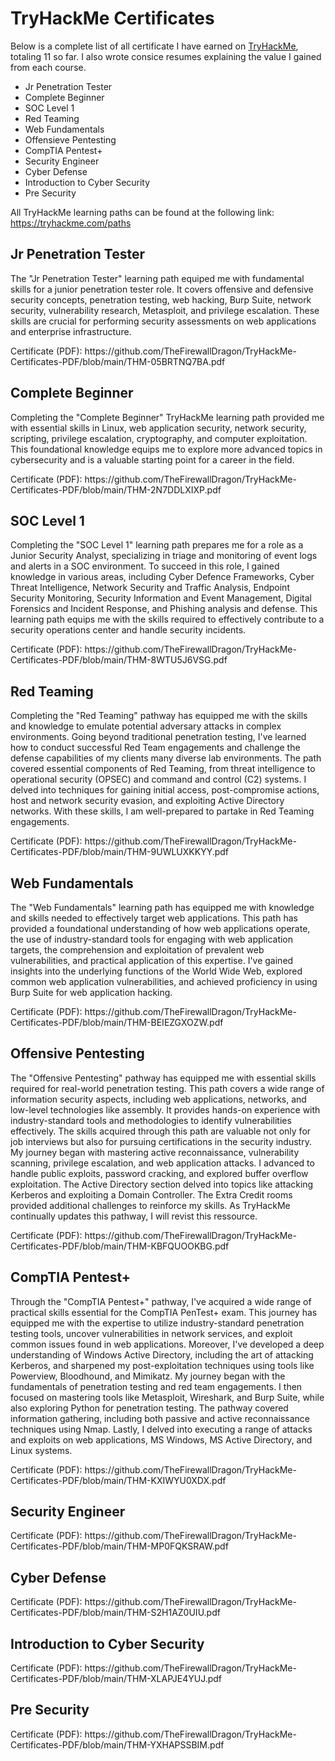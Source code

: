 <h1>TryHackMe Certificates</h1>
<p>
Below is a complete list of all certificate I have earned on <a href="https://www.tryhackme.com/">TryHackMe</a>, totaling 11 so far. I also wrote consice resumes explaining the value I gained from each course. 
</p> 
<ul>
  <li>Jr Penetration Tester</li>
  <li>Complete Beginner</li>
  <li>SOC Level 1</li>
  <li>Red Teaming</li>
  <li>Web Fundamentals</li>
  <li>Offensieve Pentesting</li>
  <li>CompTIA Pentest+</li>
  <li>Security Engineer</li>
  <li>Cyber Defense</li>
  <li>Introduction to Cyber Security</li>
  <li>Pre Security</li>
</ul>

All TryHackMe learning paths can be found at the following link: https://tryhackme.com/paths

<h2>Jr Penetration Tester</h2>
<p>
The "Jr Penetration Tester" learning path equiped me with fundamental skills for a junior penetration tester role. It covers offensive and defensive security concepts, penetration testing, web hacking, Burp Suite, network security, vulnerability research, Metasploit, and privilege escalation. These skills are crucial for performing security assessments on web applications and enterprise infrastructure.
</p>
Certificate (PDF): https://github.com/TheFirewallDragon/TryHackMe-Certificates-PDF/blob/main/THM-05BRTNQ7BA.pdf

<h2>Complete Beginner</h2>
<p>
Completing the "Complete Beginner" TryHackMe learning path provided me with essential skills in Linux, web application security, network security, scripting, privilege escalation, cryptography, and computer exploitation. This foundational knowledge equips me to explore more advanced topics in cybersecurity and is a valuable starting point for a career in the field.
</p>
Certificate (PDF): https://github.com/TheFirewallDragon/TryHackMe-Certificates-PDF/blob/main/THM-2N7DDLXIXP.pdf

<h2>SOC Level 1</h2>
<p>
Completing the "SOC Level 1" learning path prepares me for a role as a Junior Security Analyst, specializing in triage and monitoring of event logs and alerts in a SOC environment. To succeed in this role, I gained knowledge in various areas, including Cyber Defence Frameworks, Cyber Threat Intelligence, Network Security and Traffic Analysis, Endpoint Security Monitoring, Security Information and Event Management, Digital Forensics and Incident Response, and Phishing analysis and defense. This learning path equips me with the skills required to effectively contribute to a security operations center and handle security incidents.
</p>
Certificate (PDF): https://github.com/TheFirewallDragon/TryHackMe-Certificates-PDF/blob/main/THM-8WTU5J6VSG.pdf

<h2>Red Teaming</h2>
<p>
Completing the "Red Teaming" pathway has equipped me with the skills and knowledge to emulate potential adversary attacks in complex environments. Going beyond traditional penetration testing, I've learned how to conduct successful Red Team engagements and challenge the defense capabilities of my clients many diverse lab environments. The path covered essential components of Red Teaming, from threat intelligence to operational security (OPSEC) and command and control (C2) systems. I delved into techniques for gaining initial access, post-compromise actions, host and network security evasion, and exploiting Active Directory networks. With these skills, I am well-prepared to partake in Red Teaming engagements.
</p>
Certificate (PDF): https://github.com/TheFirewallDragon/TryHackMe-Certificates-PDF/blob/main/THM-9UWLUXKKYY.pdf

<h2>Web Fundamentals</h2>
<p>
The "Web Fundamentals" learning path has equipped me with knowledge and skills needed to effectively target web applications. This path has provided a foundational understanding of how web applications operate, the use of industry-standard tools for engaging with web application targets, the comprehension and exploitation of prevalent web vulnerabilities, and practical application of this expertise. I've gained insights into the underlying functions of the World Wide Web, explored common web application vulnerabilities, and achieved proficiency in using Burp Suite for web application hacking.
</p>
Certificate (PDF): https://github.com/TheFirewallDragon/TryHackMe-Certificates-PDF/blob/main/THM-BEIEZGXOZW.pdf

<h2>Offensive Pentesting</h2>
<p>
The "Offensive Pentesting" pathway has equipped me with essential skills required for real-world penetration testing. This path covers a wide range of information security aspects, including web applications, networks, and low-level technologies like assembly. It provides hands-on experience with industry-standard tools and methodologies to identify vulnerabilities effectively. The skills acquired through this path are valuable not only for job interviews but also for pursuing certifications in the security industry. My journey began with mastering active reconnaissance, vulnerability scanning, privilege escalation, and web application attacks. I advanced to handle public exploits, password cracking, and explored buffer overflow exploitation. The Active Directory section delved into topics like attacking Kerberos and exploiting a Domain Controller. The Extra Credit rooms provided additional challenges to reinforce my skills. As TryHackMe continually updates this pathway, I will revist this ressource.
</p>
Certificate (PDF): https://github.com/TheFirewallDragon/TryHackMe-Certificates-PDF/blob/main/THM-KBFQUOOKBG.pdf

<h2>CompTIA Pentest+</h2>
<p>
Through the "CompTIA Pentest+" pathway, I've acquired a wide range of practical skills essential for the CompTIA PenTest+ exam. This journey has equipped me with the expertise to utilize industry-standard penetration testing tools, uncover vulnerabilities in network services, and exploit common issues found in web applications. Moreover, I've developed a deep understanding of Windows Active Directory, including the art of attacking Kerberos, and sharpened my post-exploitation techniques using tools like Powerview, Bloodhound, and Mimikatz. My journey began with the fundamentals of penetration testing and red team engagements. I then focused on mastering tools like Metasploit, Wireshark, and Burp Suite, while also exploring Python for penetration testing. The pathway covered information gathering, including both passive and active reconnaissance techniques using Nmap. Lastly, I delved into executing a range of attacks and exploits on web applications, MS Windows, MS Active Directory, and Linux systems.
</p>
Certificate (PDF): https://github.com/TheFirewallDragon/TryHackMe-Certificates-PDF/blob/main/THM-KXIWYU0XDX.pdf

<h2>Security Engineer</h2>
<p>
</p>
Certificate (PDF): https://github.com/TheFirewallDragon/TryHackMe-Certificates-PDF/blob/main/THM-MP0FQKSRAW.pdf

<h2>Cyber Defense</h2>
<p>
</p>
Certificate (PDF): https://github.com/TheFirewallDragon/TryHackMe-Certificates-PDF/blob/main/THM-S2H1AZ0UIU.pdf

<h2>Introduction to Cyber Security</h2>
<p>
</p>
Certificate (PDF): https://github.com/TheFirewallDragon/TryHackMe-Certificates-PDF/blob/main/THM-XLAPJE4YUJ.pdf

<h2>Pre Security</h2>
<p>
</p>
Certificate (PDF): https://github.com/TheFirewallDragon/TryHackMe-Certificates-PDF/blob/main/THM-YXHAPSSBIM.pdf
